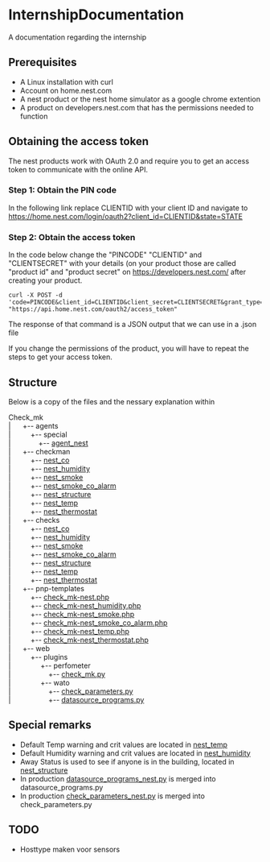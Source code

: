 # InternshipDocumentation
A documentation regarding the internship

## Prerequisites
* A Linux installation with curl
* Account on home.nest.com
* A nest product or the nest home simulator as a google chrome extention
* A product on developers.nest.com that has the permissions needed to function

## Obtaining the access token
The nest products work with OAuth 2.0 and require you to get an access token to communicate with the online API.
### Step 1: Obtain the PIN code
In the following link replace CLIENTID with your client ID and navigate to https://home.nest.com/login/oauth2?client_id=CLIENTID&state=STATE
### Step 2: Obtain the access token
In the code below change the "PINCODE" "CLIENTID" and "CLIENTSECRET" with your details (on your product those are called "product id" and "product secret" on https://developers.nest.com/ after creating your product.
~~~~
curl -X POST -d 'code=PINCODE&client_id=CLIENTID&client_secret=CLIENTSECRET&grant_type=authorization_code' "https://api.home.nest.com/oauth2/access_token" 	
~~~~
The response of that command is a JSON output that we can use in a .json file

If you change the permissions of the product, you will have to repeat the steps to get your access token.

## Structure
Below is a copy of the files and the nessary explanation within

Check_mk<br />
|&nbsp;&nbsp;&nbsp;&nbsp;&nbsp;&nbsp;+-- agents<br />
|&nbsp;&nbsp;&nbsp;&nbsp;&nbsp;&nbsp;&nbsp;&nbsp;&nbsp;&nbsp;+-- special<br />
|&nbsp;&nbsp;&nbsp;&nbsp;&nbsp;&nbsp;&nbsp;&nbsp;&nbsp;&nbsp;&nbsp;&nbsp;&nbsp;&nbsp;+-- [agent_nest](/source/agents/special/agent_nest)<br />
|&nbsp;&nbsp;&nbsp;&nbsp;&nbsp;&nbsp;+-- checkman<br />
|&nbsp;&nbsp;&nbsp;&nbsp;&nbsp;&nbsp;&nbsp;&nbsp;&nbsp;&nbsp;+-- [nest_co](/source/checkman/nest_co)<br />
|&nbsp;&nbsp;&nbsp;&nbsp;&nbsp;&nbsp;&nbsp;&nbsp;&nbsp;&nbsp;+-- [nest_humidity](/source/checkman/nest_humidity)<br />
|&nbsp;&nbsp;&nbsp;&nbsp;&nbsp;&nbsp;&nbsp;&nbsp;&nbsp;&nbsp;+-- [nest_smoke](/source/checkman/nest_smoke)<br />
|&nbsp;&nbsp;&nbsp;&nbsp;&nbsp;&nbsp;&nbsp;&nbsp;&nbsp;&nbsp;+-- [nest_smoke_co_alarm](/source/checkman/nest_smoke_co_alarm)<br />
|&nbsp;&nbsp;&nbsp;&nbsp;&nbsp;&nbsp;&nbsp;&nbsp;&nbsp;&nbsp;+-- [nest_structure](/source/checkman/nest_structure)<br />
|&nbsp;&nbsp;&nbsp;&nbsp;&nbsp;&nbsp;&nbsp;&nbsp;&nbsp;&nbsp;+-- [nest_temp](/source/checkman/nest_temp)<br />
|&nbsp;&nbsp;&nbsp;&nbsp;&nbsp;&nbsp;&nbsp;&nbsp;&nbsp;&nbsp;+-- [nest_thermostat](/source/checkman/nest_thermostat)<br />
|&nbsp;&nbsp;&nbsp;&nbsp;&nbsp;&nbsp;+-- checks<br />
|&nbsp;&nbsp;&nbsp;&nbsp;&nbsp;&nbsp;&nbsp;&nbsp;&nbsp;&nbsp;+-- [nest_co](/source/checks/nest_co)<br />
|&nbsp;&nbsp;&nbsp;&nbsp;&nbsp;&nbsp;&nbsp;&nbsp;&nbsp;&nbsp;+-- [nest_humidity](/source/checks/nest_humidity)<br />
|&nbsp;&nbsp;&nbsp;&nbsp;&nbsp;&nbsp;&nbsp;&nbsp;&nbsp;&nbsp;+-- [nest_smoke](/source/checks/nest_smoke)<br />
|&nbsp;&nbsp;&nbsp;&nbsp;&nbsp;&nbsp;&nbsp;&nbsp;&nbsp;&nbsp;+-- [nest_smoke_co_alarm](/source/checks/nest_smoke_co_alarm)<br />
|&nbsp;&nbsp;&nbsp;&nbsp;&nbsp;&nbsp;&nbsp;&nbsp;&nbsp;&nbsp;+-- [nest_structure](/source/checks/nest_structure)<br />
|&nbsp;&nbsp;&nbsp;&nbsp;&nbsp;&nbsp;&nbsp;&nbsp;&nbsp;&nbsp;+-- [nest_temp](/source/checks/nest_temp)<br />
|&nbsp;&nbsp;&nbsp;&nbsp;&nbsp;&nbsp;&nbsp;&nbsp;&nbsp;&nbsp;+-- [nest_thermostat](/source/checks/nest_thermostat)<br />
|&nbsp;&nbsp;&nbsp;&nbsp;&nbsp;&nbsp;+-- pnp-templates<br />
|&nbsp;&nbsp;&nbsp;&nbsp;&nbsp;&nbsp;&nbsp;&nbsp;&nbsp;&nbsp;+-- [check_mk-nest.php](/source/pnp-templates/check_mk-nest.php)<br />
|&nbsp;&nbsp;&nbsp;&nbsp;&nbsp;&nbsp;&nbsp;&nbsp;&nbsp;&nbsp;+-- [check_mk-nest_humidity.php](/source/pnp-templates/check_mk-nest_humidity.php)<br />
|&nbsp;&nbsp;&nbsp;&nbsp;&nbsp;&nbsp;&nbsp;&nbsp;&nbsp;&nbsp;+-- [check_mk-nest_smoke.php](/source/pnp-templates/check_mk-nest_smoke.php)<br />
|&nbsp;&nbsp;&nbsp;&nbsp;&nbsp;&nbsp;&nbsp;&nbsp;&nbsp;&nbsp;+-- [check_mk-nest_smoke_co_alarm.php](/source/pnp-templates/check_mk-nest_smoke_co_alarm.php)<br />
|&nbsp;&nbsp;&nbsp;&nbsp;&nbsp;&nbsp;&nbsp;&nbsp;&nbsp;&nbsp;+-- [check_mk-nest_temp.php](/source/pnp-templates/check_mk-nest_temp.php)<br />
|&nbsp;&nbsp;&nbsp;&nbsp;&nbsp;&nbsp;&nbsp;&nbsp;&nbsp;&nbsp;+-- [check_mk-nest_thermostat.php](/source/pnp-templates/check_mk-nest_thermostat.php)<br />
|&nbsp;&nbsp;&nbsp;&nbsp;&nbsp;&nbsp;+-- web<br />
|&nbsp;&nbsp;&nbsp;&nbsp;&nbsp;&nbsp;&nbsp;&nbsp;&nbsp;&nbsp;+-- plugins<br />
|&nbsp;&nbsp;&nbsp;&nbsp;&nbsp;&nbsp;&nbsp;&nbsp;&nbsp;&nbsp;&nbsp;&nbsp;&nbsp;&nbsp;&nbsp;+-- perfometer<br />
|&nbsp;&nbsp;&nbsp;&nbsp;&nbsp;&nbsp;&nbsp;&nbsp;&nbsp;&nbsp;&nbsp;&nbsp;&nbsp;&nbsp;&nbsp;&nbsp;&nbsp;&nbsp;&nbsp;+-- [check_mk.py](/source/web/plugins/perfometer/nest_thermostat.py)<br />
|&nbsp;&nbsp;&nbsp;&nbsp;&nbsp;&nbsp;&nbsp;&nbsp;&nbsp;&nbsp;&nbsp;&nbsp;&nbsp;&nbsp;&nbsp;+-- wato<br />
|&nbsp;&nbsp;&nbsp;&nbsp;&nbsp;&nbsp;&nbsp;&nbsp;&nbsp;&nbsp;&nbsp;&nbsp;&nbsp;&nbsp;&nbsp;&nbsp;&nbsp;&nbsp;&nbsp;+-- [check_parameters.py](/source/web/plugins/wato/check_parameters_nest.py)<br />
|&nbsp;&nbsp;&nbsp;&nbsp;&nbsp;&nbsp;&nbsp;&nbsp;&nbsp;&nbsp;&nbsp;&nbsp;&nbsp;&nbsp;&nbsp;&nbsp;&nbsp;&nbsp;&nbsp;+-- [datasource_programs.py](/source/web/plugins/wato/datasource_programs_nest.py)<br />

## Special remarks
* Default Temp warning and crit values are located in [nest_temp](/source/checkman/nest_temp)
* Default Humidity warning and crit values are located in [nest_humidity](/source/checkman/nest_humidity)
* Away Status is used to see if anyone is in the building, located in [nest_structure](/source/checkman/nest_structure)
* In production [datasource_programs_nest.py](/source/web/plugins/wato/datasource_programs_nest.py) is merged into datasource_programs.py
* In production [check_parameters_nest.py](/source/web/plugins/wato/check_parameters_nest.py) is merged into check_parameters.py

## TODO
* Hosttype maken voor sensors
